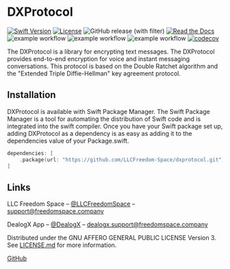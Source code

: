# DXProtocol

[![Swift Version][swift-image]][swift-url]
[![License][license-image]][license-url]
![GitHub release (with filter)](https://img.shields.io/github/v/release/LLCFreedom-Space/dxprotocol)
[![Read the Docs](https://readthedocs.org/projects/docs/badge/?version=latest)](https://llcfreedom-space.github.io/dxprotocol/)
![example workflow](https://github.com/LLCFreedom-Space/dxprotocol/actions/workflows/docc.yml/badge.svg?branch=main)
![example workflow](https://github.com/LLCFreedom-Space/dxprotocol/actions/workflows/lint.yml/badge.svg?branch=main)
![example workflow](https://github.com/LLCFreedom-Space/dxprotocol/actions/workflows/test.yml/badge.svg?branch=main)
[![codecov](https://codecov.io/github/LLCFreedom-Space/dxprotocol/graph/badge.svg?token=2EUIA4OGS9)](https://codecov.io/github/LLCFreedom-Space/dxprotocol)

The DXProtocol is a library for encrypting text messages. The DXProtocol provides end-to-end encryption for voice and instant messaging conversations. This protocol is based on the Double Ratchet algorithm and the "Extended Triple Diffie-Hellman" key agreement protocol.

## Installation

DXProtocol is available with Swift Package Manager.
The Swift Package Manager is a tool for automating the distribution of Swift code and is integrated into the swift compiler.
Once you have your Swift package set up, adding DXProtocol as a dependency is as easy as adding it to the dependencies value of your Package.swift.

```swift
dependencies: [
    .package(url: "https://github.com/LLCFreedom-Space/dxprotocol.git", from: "1.0.0")
]
```

## Links

LLC Freedom Space – [@LLCFreedomSpace](https://twitter.com/llcfreedomspace) – [support@freedomspace.company](mailto:support@freedomspace.company)

DealogX App – [@DealogX](https://twitter.com/dealogx) – [dealogx.support@freedomspace.company](mailto:dealogx.support@freedomspace.company)

Distributed under the GNU AFFERO GENERAL PUBLIC LICENSE Version 3. See [LICENSE.md][license-url] for more information.

[GitHub](https://github.com/LLCFreedom-Space)

[swift-image]:https://img.shields.io/badge/swift-5.8-orange.svg
[swift-url]: https://swift.org/
[license-image]: https://img.shields.io/badge/License-GPLv3-blue.svg
[license-url]: LICENSE
